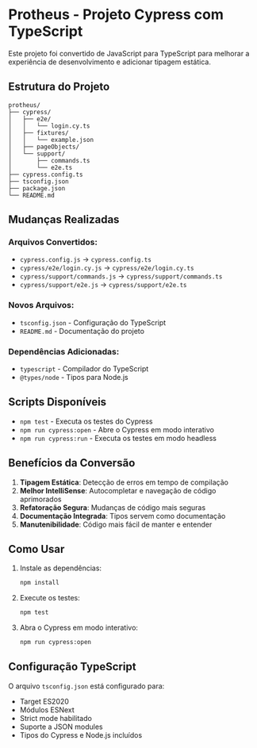 # Protheus - Projeto Cypress com TypeScript

Este projeto foi convertido de JavaScript para TypeScript para melhorar a experiência de desenvolvimento e adicionar tipagem estática.

## Estrutura do Projeto

```
protheus/
├── cypress/
│   ├── e2e/
│   │   └── login.cy.ts
│   ├── fixtures/
│   │   └── example.json
│   ├── pageObjects/
│   └── support/
│       ├── commands.ts
│       └── e2e.ts
├── cypress.config.ts
├── tsconfig.json
├── package.json
└── README.md
```

## Mudanças Realizadas

### Arquivos Convertidos:
- `cypress.config.js` → `cypress.config.ts`
- `cypress/e2e/login.cy.js` → `cypress/e2e/login.cy.ts`
- `cypress/support/commands.js` → `cypress/support/commands.ts`
- `cypress/support/e2e.js` → `cypress/support/e2e.ts`

### Novos Arquivos:
- `tsconfig.json` - Configuração do TypeScript
- `README.md` - Documentação do projeto

### Dependências Adicionadas:
- `typescript` - Compilador do TypeScript
- `@types/node` - Tipos para Node.js

## Scripts Disponíveis

- `npm test` - Executa os testes do Cypress
- `npm run cypress:open` - Abre o Cypress em modo interativo
- `npm run cypress:run` - Executa os testes em modo headless

## Benefícios da Conversão

1. **Tipagem Estática**: Detecção de erros em tempo de compilação
2. **Melhor IntelliSense**: Autocompletar e navegação de código aprimorados
3. **Refatoração Segura**: Mudanças de código mais seguras
4. **Documentação Integrada**: Tipos servem como documentação
5. **Manutenibilidade**: Código mais fácil de manter e entender

## Como Usar

1. Instale as dependências:
   ```bash
   npm install
   ```

2. Execute os testes:
   ```bash
   npm test
   ```

3. Abra o Cypress em modo interativo:
   ```bash
   npm run cypress:open
   ```

## Configuração TypeScript

O arquivo `tsconfig.json` está configurado para:
- Target ES2020
- Módulos ESNext
- Strict mode habilitado
- Suporte a JSON modules
- Tipos do Cypress e Node.js incluídos
